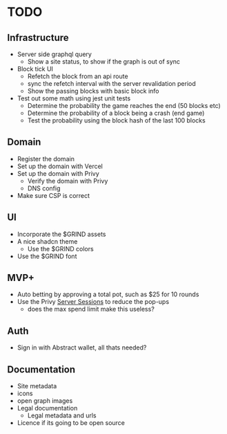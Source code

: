# TODO

## Infrastructure
- Server side graphql query
  - Show a site status, to show if the graph is out of sync
- Block tick UI
  - Refetch the block from an api route
  - sync the refetch interval with the server revalidation period
  - Show the passing blocks with basic block info
- Test out some math using jest unit tests
  - Determine the probability the game reaches the end (50 blocks etc)
  - Determine the probability of a block being a crash (end game)
  - Test the probability using the block hash of the last 100 blocks

## Domain
- Register the domain
- Set up the domain with Vercel
- Set up the domain with Privy
  - Verify the domain with Privy
  - DNS config
- Make sure CSP is correct

## UI
- Incorporate the $GRIND assets
- A nice shadcn theme
  - Use the $GRIND colors
- Use the $GRIND font

## MVP+
- Auto betting by approving a total pot, such as $25 for 10 rounds
- Use the Privy [Server Sessions](https://docs.privy.io/wallets/using-wallets/server-sessions/overview) to reduce the pop-ups
  - does the max spend limit make this useless?

## Auth
- Sign in with Abstract wallet, all thats needed?

## Documentation
- Site metadata
- icons
- open graph images
- Legal documentation
  - Legal metadata and urls
- Licence if its going to be open source
